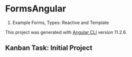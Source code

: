 # FormsAngular

1. Example Forms, Types: Reactive and Template

This project was generated with [Angular CLI](https://github.com/angular/angular-cli) version 11.2.6.

## Kanban Task: Initial Project
